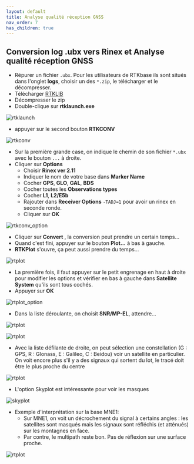 ```yaml
---
layout: default
title: Analyse qualité réception GNSS
nav_order: 7
has_children: true
---
```


## Conversion log .ubx vers Rinex et Analyse qualité réception GNSS

* Répurer un fichier ```.ubx```. Pour les utilisateurs de RTKbase ils sont situés dans l'onglet **logs**, choisir un des ```*.zip```, le télécharger et le décompresser.
* Télécharger [RTKLIB](http://rtkexplorer.com/downloads/rtklib-code/)
* Décompresser le zip
* Double-clique sur **rtklaunch.exe**

![rtklaunch](https://jancelin.github.io/docs-centipedeRTK/assets/images/rtkconv/rtklaunch.jpg)

* appuyer sur le second bouton **RTKCONV**

![rtkconv](https://jancelin.github.io/docs-centipedeRTK/assets/images/rtkconv/rtkconv.jpg)

* Sur la première grande case, on indique le chemin de son fichier ```*.ubx``` avec le bouton ```...``` à droite.
* Cliquer sur **Options**
	* Choisir **Rinex ver 2.11**
	* Indiquer le nom de votre base dans **Marker Name**
	* Cocher **GPS**, **GLO**, **GAL**, **BDS**
	* Cocher toutes les **Observations types**
	* Cocher **L1**, **L2/E5b**
	* Rajouter dans **Receiver Options** ```-TADJ=1``` pour avoir un rinex en seconde ronde.
  * Cliquer sur **OK**
 
![rtkconv_option](https://jancelin.github.io/docs-centipedeRTK/assets/images/rtkconv/rtkconv_option.png) 

* Cliquer sur **Convert** , la conversion peut prendre un certain temps...
* Quand c'est fini, appuyer sur le bouton **Plot...** à bas à gauche.
* **RTKPlot** s'ouvre, ça peut aussi prendre du temps...

![rtplot](https://jancelin.github.io/docs-centipedeRTK/assets/images/rtkconv/rtkplot.jpg)

* La première fois, il faut appuyer sur le petit engrenage en haut à droite pour modifier les options et vérifier en bas à gauche dans **Satellite System** qu'ils sont tous cochés.
* Appuyer sur **OK**

![rtplot_option](https://jancelin.github.io/docs-centipedeRTK/assets/images/rtkconv/rtkplot_option.jpg)

* Dans la liste déroulante, on choisit **SNR/MP-EL**, attendre...

![rtplot](https://jancelin.github.io/docs-centipedeRTK/assets/images/rtkconv/rtkplot1.jpg)

![rtplot](https://jancelin.github.io/docs-centipedeRTK/assets/images/rtkconv/rtkplot2.jpg)

* Avec la liste défilante de droite, on peut sélection une constellation (G : GPS, R : Glonass, E : Galileo, C : Beidou) voir un satellite en particulier. On voit encore plus s'il y a des signaux qui sortent du lot, le tracé doit être le plus proche du centre

![rtplot](https://jancelin.github.io/docs-centipedeRTK/assets/images/rtkconv/rtkplot3.jpg)

* L'option Skyplot est intéressante pour voir les masques

![skyplot](https://jancelin.github.io/docs-centipedeRTK/assets/images/rtkconv/skyplot.jpg)

* Exemple d'interprétation sur la base MNE1:
  * Sur MNE1, on voit un décrochement du signal à certains angles : les satellites sont masqués mais les signaux sont réfléchis (et atténués) sur les montagnes en face.
  * Par contre, le multipath reste bon. Pas de réflexion sur une surface proche.

![rtplot](https://jancelin.github.io/docs-centipedeRTK/assets/images/rtkconv/rtkplot_MNE1.jpg)




